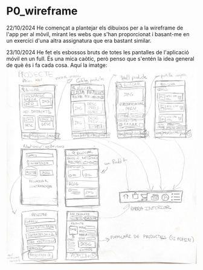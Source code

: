 # P0_wireframe
22/10/2024
He començat a plantejar els dibuixos per a la wireframe de l'app per al mòvil, mirant les webs que s'han proporcionat i basant-me
en un exercici d'una altra assignatura que era bastant similar.

23/10/2024
He fet els esbossos bruts de totes les pantalles de l'aplicació móvil en un full.
És una mica caòtic, però penso que s'entén la idea general de què és i fa cada cosa.
Aquí la imatge:
![alt text](IMG-20241023-WA0009[1].jpg)